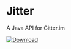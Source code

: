# Jitter
A Java API for Gitter.im

[ ![Download](https://api.bintray.com/packages/nickrobson/maven/Jitter/images/download.svg) ](https://bintray.com/nickrobson/maven/Jitter/_latestVersion)
